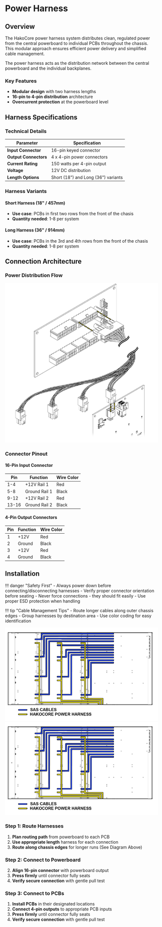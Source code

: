 # Power Harness



## Overview

The HakoCore power harness system distributes clean, regulated power from the central powerboard to individual PCBs throughout the chassis. This modular approach ensures efficient power delivery and simplified cable management.

The power harness acts as the distribution network between the central powerboard and the individual backplanes.

### Key Features

- **Modular design** with two harness lengths
- **16-pin to 4-pin distribution** architecture  
- **Overcurrent protection** at the powerboard level

## Harness Specifications

### Technical Details

| Parameter | Specification |
|-----------|---------------|
| **Input Connector** | 16-pin keyed connector |
| **Output Connectors** | 4 x 4-pin power connectors |
| **Current Rating** | 150 watts per 4-pin output |
| **Voltage** | 12V DC distribution |
| **Length Options** | Short (18") and Long (36") variants |

### Harness Variants

#### Short Harness (18" / 457mm)
- **Use case**: PCBs in first two rows from the front of the chasis
- **Quantity needed**: 1-8 per system

#### Long Harness (36" / 914mm)  
- **Use case**: PCBs in the 3rd and 4th rows from the front of the chasis
- **Quantity needed**: 1-8 per system

## Connection Architecture

### Power Distribution Flow

![title](../imgs/powerharness.png)

### Connector Pinout

#### 16-Pin Input Connector
| Pin | Function | Wire Color |
|-----|----------|------------|
| 1-4 | +12V Rail 1 | Red |
| 5-8 | Ground Rail 1 | Black |
| 9-12 | +12V Rail 2 | Red |
| 13-16 | Ground Rail 2 | Black |

#### 4-Pin Output Connectors
| Pin | Function | Wire Color |
|-----|----------|------------|
| 1 | +12V | Red |
| 2 | Ground | Black |
| 3 | +12V | Red |
| 4 | Ground | Black |

## Installation

!!! danger "Safety First"
    - Always power down before connecting/disconnecting harnesses
    - Verify proper connector orientation before seating
    - Never force connections - they should fit easily
    - Use proper ESD protection when handling

!!! tip "Cable Management Tips"
    - Route longer cables along outer chassis edges
    - Group harnesses by destination area
    - Use color coding for easy identification

![Cable Routing HakoCore](../imgs/cableRouting.png)
![Cable Routing HakoCore](../imgs/cableRouting.png)

### Step 1: Route Harnesses

1. **Plan routing path** from powerboard to each PCB
2. **Use appropriate length** harness for each connection
3. **Route along chassis edges** for longer runs (See Diagram Above)

### Step 2: Connect to Powerboard

2. **Align 16-pin connector** with powerboard output
3. **Press firmly** until connector fully seats
4. **Verify secure connection** with gentle pull test

### Step 3: Connect to PCBs

1. **Install PCBs** in their designated locations
2. **Connect 4-pin outputs** to appropriate PCB inputs
3. **Press firmly** until connector fully seats
4. **Verify secure connection** with gentle pull test